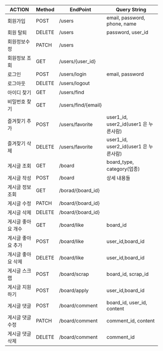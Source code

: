 | ACTION | Method | EndPoint | Query String |
| --- | --- | --- | --- |
| 회원가입 | POST | /users | email, password, phone, name |
| 회원 탈퇴 | DELETE | /users | password, user_id |
| 회원정보수정 | PATCH | /users |  |
| 회원정보 조회 | GET | /users/{user_id} |  |
| 로그인 | POST | /users/login | email, password |
| 로그아웃 | DELETE | /users/logout |  |
| 아이디 찾기 | GET | /users/find |  |
| 비밀번호 찾기 | GET | /users/find/{email} |  |
| 즐겨찾기 추가 | POST | /users/favorite | user1_id, user2_id(user1 은 누른사람) |
| 즐겨찾기 삭제 | DELETE | /users/favorite | user1_id, user2_id(user1 은 누른사람) |
| 게시글 조회 | GET | /board | board_type, category(업종) |
| 게시글 작성 | POST | /board | 상세 내용들 |
| 게시글 정보 조회 | GET | /borad/{board_id} |  |
| 게시글 수정 | PATCH | /board/{board_id} |  |
| 게시글 삭제 | DELETE | /board/{board_id} |  |
| 게시글 좋아요 개수  | GET | /board/like | board_id |
| 게시글 좋아요 추가 | POST | /board/like | user_id,board_id |
| 개시글 좋아요 삭제 | DELETE | /board/like | user_id,board_id |
| 게시글 스크랩 | POST | /board/scrap | board_id, scrap_id |
| 게시글 지원하기 | POST | /board/apply | user_id,board_id |
| 게시글 댓글 | POST | /board/comment | board_id, user_id, content |
| 게시글 댓글 수정 | PATCH | /board/comment | comment_id, content |
| 게시글 댓글 삭제 | DELETE | /board/comment | comment_id |